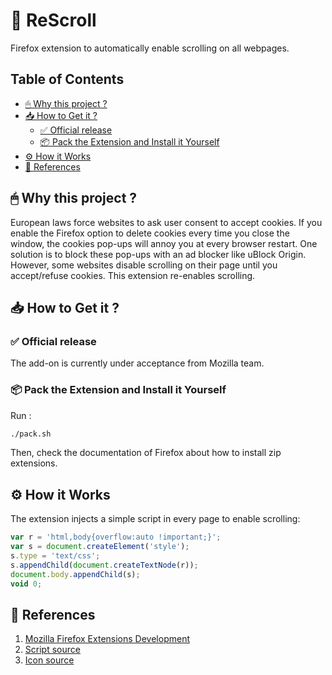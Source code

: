 # 🦊 ReScroll

Firefox extension to automatically enable scrolling on all webpages.

[](mdtoc)
## Table of Contents

* [🖱 Why this project ?](#-why-this-project-)
* [📥 How to Get it ?](#-how-to-get-it-)
	* [✅ Official release](#-official-release)
	* [📦 Pack the Extension and Install it Yourself](#-pack-the-extension-and-install-it-yourself)
* [⚙ How it Works](#-how-it-works)
* [📖 References](#-references)
[](/mdtoc)

## 🖱 Why this project ? 

European laws force websites to ask user consent to accept cookies. If you enable
the Firefox option to delete cookies every time you close the window, the cookies
pop-ups will annoy you at every browser restart. One solution is to block these pop-ups
with an ad blocker like uBlock Origin. However, some websites disable scrolling
on their page until you accept/refuse cookies. This extension re-enables
scrolling.

## 📥 How to Get it ?

### ✅ Official release

The add-on is currently under acceptance from Mozilla team.

### 📦 Pack the Extension and Install it Yourself

Run :

```bash
./pack.sh
```

Then, check the documentation of Firefox about how to install zip extensions.

## ⚙ How it Works

The extension injects a simple script in every page to enable scrolling:

```javascript
var r = 'html,body{overflow:auto !important;}';
var s = document.createElement('style');
s.type = 'text/css';
s.appendChild(document.createTextNode(r));
document.body.appendChild(s);
void 0;
```

## 📖 References

1. [Mozilla Firefox Extensions Development](https://developer.mozilla.org/en-US/docs/Mozilla/Add-ons/WebExtensions/Your_first_WebExtension)
2. [Script source](https://support.mozilla.org/en-US/questions/1132323)
3. [Icon source](https://pixabay.com/vectors/scroll-parchment-paper-note-bill-35683/)